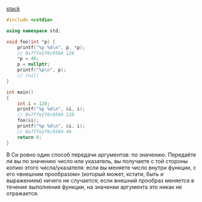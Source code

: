 [stack](https://ru.stackoverflow.com/questions/265785/%D0%A1%D0%BA%D0%BE%D0%BB%D1%8C%D0%BA%D0%BE-%D0%B5%D1%81%D1%82%D1%8C-%D1%81%D0%BF%D0%BE%D1%81%D0%BE%D0%B1%D0%BE%D0%B2-%D0%BF%D0%B5%D1%80%D0%B5%D0%B4%D0%B0%D1%87%D0%B8-%D0%B0%D1%80%D0%B3%D1%83%D0%BC%D0%B5%D0%BD%D1%82%D0%BE%D0%B2-%D0%B2-%D1%84%D1%83%D0%BD%D0%BA%D1%86%D0%B8%D1%8E)

```c++
#include <cstdio>

using namespace std;

void foo(int *p) {
    printf("%p %d\n", p, *p);
    // 0x7ffe2f6c9584 128
    *p = 46;
    p = nullptr;
    printf("%p\n", p);
    // (nil)
}

int main()
{
    int i = 128;
    printf("%p %d\n", &i, i);
    // 0x7ffe2f6c9584 128
    foo(&i);
    printf("%p %d\n", &i, i);
    // 0x7ffe2f6c9584 46
    return 0;
}
```


В Си ровно один способ передачи аргументов: по значению. Передаёте ли вы по значению число или указатель, вы получаете с той стороны копию этого числа/указателя: если вы меняете число внутри функции, с его «внешним прообразом» (который может, кстати, быть и выражением) ничего не случается; если внешний прообраз меняется в течение выполнения функции, на значении аргумента это никак не отражается.



